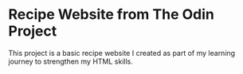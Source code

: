 # Recipe Website from The Odin Project
This project is a basic recipe website I created as part of my learning journey to strengthen my HTML skills.
